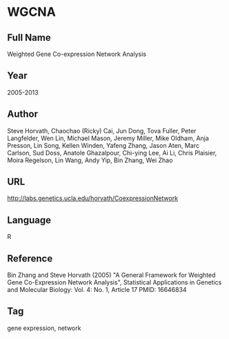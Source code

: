 # WGCNA

## Full Name
Weighted Gene Co-expression Network Analysis

## Year
2005-2013

## Author
Steve Horvath, Chaochao (Ricky) Cai, Jun Dong, Tova Fuller, Peter Langfelder, Wen Lin, Michael Mason, Jeremy Miller, Mike Oldham, Anja Presson, Lin Song, Kellen Winden, Yafeng Zhang, Jason Aten, Marc Carlson, Sud Doss, Anatole Ghazalpour, Chi-ying Lee, Ai Li, Chris Plaisier, Moira Regelson, Lin Wang, Andy Yip, Bin Zhang, Wei Zhao

## URL
http://labs.genetics.ucla.edu/horvath/CoexpressionNetwork

## Language
R

## Reference
Bin Zhang and Steve Horvath (2005) "A General Framework for Weighted Gene Co-Expression Network Analysis", Statistical Applications in Genetics and Molecular Biology: Vol. 4: No. 1, Article 17 PMID: 16646834

## Tag
gene expression, network
